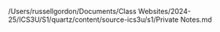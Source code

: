/Users/russellgordon/Documents/Class Websites/2024-25/ICS3U/S1/quartz/content/source-ics3u/s1/Private Notes.md